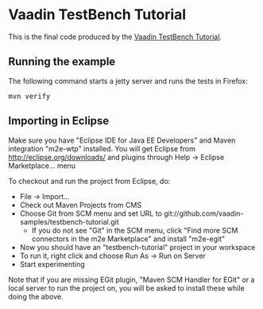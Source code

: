 Vaadin TestBench Tutorial
=========================

This is the final code produced by the [Vaadin TestBench Tutorial](https://vaadin.com/wiki?p_p_id=36&p_p_lifecycle=0&p_p_state=normal&p_p_mode=view&p_p_col_id=row-1&p_p_col_pos=1&p_p_col_count=3&_36_struts_action=%2Fwiki%2Fview&p_r_p_185834411_nodeName=vaadin.com+wiki&p_r_p_185834411_title=Vaadin+TestBench+Tutorial).


Running the example
-------------------
The following command starts a jetty server and runs the tests in Firefox:
<pre>mvn verify</pre>


Importing in Eclipse
--------------------
Make sure you have "Eclipse IDE for Java EE Developers" and Maven integration "m2e-wtp" installed. You will get Eclipse from http://eclipse.org/downloads/ and plugins through Help -> Eclipse Marketplace... menu

To checkout and run the project from Eclipse, do:
- File -> Import...
- Check out Maven Projects from CMS
- Choose Git from SCM menu and set URL to git://github.com/vaadin-samples/testbench-tutorial.git
  - If you do not see "Git" in the SCM menu, click "Find more SCM connectors in the m2e Marketplace" and install "m2e-egit"
- Now you should have an "testbench-tutorial" project in your workspace
- To run it, right click and choose Run As -> Run on Server
- Start experimenting

Note that if you are missing EGit plugin, "Maven SCM Handler for EGit" or a local server to run the project on, you will be asked to install these while doing the above.
